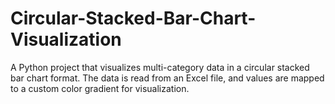 # Circular-Stacked-Bar-Chart-Visualization
A Python project that visualizes multi-category data in a circular stacked bar chart format. The data is read from an Excel file, and values are mapped to a custom color gradient for visualization.
